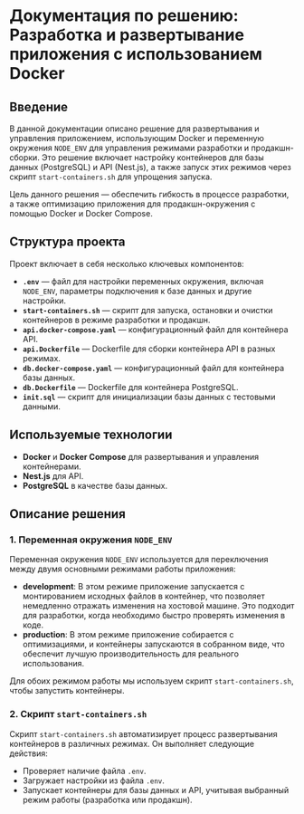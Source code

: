 # Документация по решению: Разработка и развертывание приложения с использованием Docker

## Введение

В данной документации описано решение для развертывания и управления приложением, использующим Docker и переменную окружения `NODE_ENV` для управления режимами разработки и продакшн-сборки. Это решение включает настройку контейнеров для базы данных (PostgreSQL) и API (Nest.js), а также запуск этих режимов через скрипт `start-containers.sh` для упрощения запуска.

Цель данного решения — обеспечить гибкость в процессе разработки, а также оптимизацию приложения для продакшн-окружения с помощью Docker и Docker Compose.

## Структура проекта

Проект включает в себя несколько ключевых компонентов:

- **`.env`** — файл для настройки переменных окружения, включая `NODE_ENV`, параметры подключения к базе данных и другие настройки.
- **`start-containers.sh`** — скрипт для запуска, остановки и очистки контейнеров в режиме разработки и продакшн.
- **`api.docker-compose.yaml`** — конфигурационный файл для контейнера API.
- **`api.Dockerfile`** — Dockerfile для сборки контейнера API в разных режимах.
- **`db.docker-compose.yaml`** — конфигурационный файл для контейнера базы данных.
- **`db.Dockerfile`** — Dockerfile для контейнера PostgreSQL.
- **`init.sql`** — скрипт для инициализации базы данных с тестовыми данными.

## Используемые технологии

- **Docker** и **Docker Compose** для развертывания и управления контейнерами.
- **Nest.js** для API.
- **PostgreSQL** в качестве базы данных.

## Описание решения

### 1. Переменная окружения `NODE_ENV`

Переменная окружения `NODE_ENV` используется для переключения между двумя основными режимами работы приложения:

- **development**: В этом режиме приложение запускается с монтированием исходных файлов в контейнер, что позволяет немедленно отражать изменения на хостовой машине. Это подходит для разработки, когда необходимо быстро проверять изменения в коде.
- **production**: В этом режиме приложение собирается с оптимизациями, и контейнеры запускаются в собранном виде, что обеспечит лучшую производительность для реального использования.

Для обоих режимом работы мы используем скрипт `start-containers.sh`, чтобы запустить контейнеры.

### 2. Скрипт `start-containers.sh`

Скрипт `start-containers.sh` автоматизирует процесс развертывания контейнеров в различных режимах. Он выполняет следующие действия:

- Проверяет наличие файла `.env`.
- Загружает настройки из файла `.env`.
- Запускает контейнеры для базы данных и API, учитывая выбранный режим работы (разработка или продакшн).
